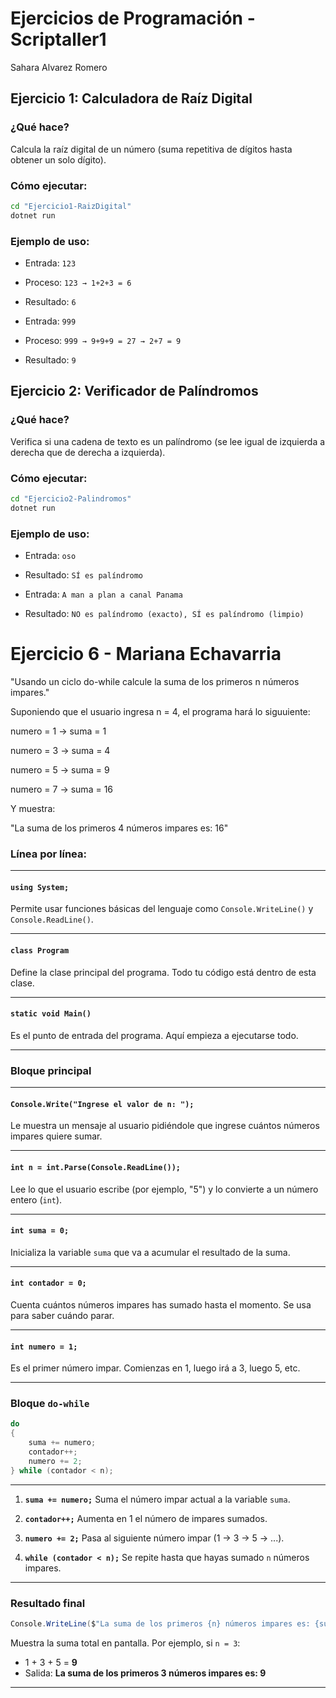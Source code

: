 # Ejercicios de Programación - Scriptaller1

Sahara Alvarez Romero

## Ejercicio 1: Calculadora de Raíz Digital

### ¿Qué hace?
Calcula la raíz digital de un número (suma repetitiva de dígitos hasta obtener un solo dígito).

### Cómo ejecutar:
```bash
cd "Ejercicio1-RaizDigital"
dotnet run
```

### Ejemplo de uso:
- Entrada: `123`
- Proceso: `123 → 1+2+3 = 6`
- Resultado: `6`

- Entrada: `999`
- Proceso: `999 → 9+9+9 = 27 → 2+7 = 9`
- Resultado: `9`

## Ejercicio 2: Verificador de Palíndromos

### ¿Qué hace?
Verifica si una cadena de texto es un palíndromo (se lee igual de izquierda a derecha que de derecha a izquierda).

### Cómo ejecutar:
```bash
cd "Ejercicio2-Palindromos"
dotnet run
```

### Ejemplo de uso:
- Entrada: `oso`
- Resultado: `SÍ es palíndromo`

- Entrada: `A man a plan a canal Panama`
- Resultado: `NO es palíndromo (exacto), SÍ es palíndromo (limpio)`


# Ejercicio 6 - Mariana Echavarria 
"Usando un ciclo do-while calcule la suma de los primeros n números impares."

Suponiendo que el usuario ingresa n = 4, el programa hará lo siguuiente:

numero = 1 → suma = 1

numero = 3 → suma = 4

numero = 5 → suma = 9

numero = 7 → suma = 16

Y muestra:

"La suma de los primeros 4 números impares es: 16"


###  Línea por línea:

---

#### `using System;`

Permite usar funciones básicas del lenguaje como `Console.WriteLine()` y `Console.ReadLine()`.

---

#### `class Program`

Define la clase principal del programa. Todo tu código está dentro de esta clase.

---

#### `static void Main()`

Es el punto de entrada del programa. Aquí empieza a ejecutarse todo.

---

###  Bloque principal

---

#### `Console.Write("Ingrese el valor de n: ");`

 Le muestra un mensaje al usuario pidiéndole que ingrese cuántos números impares quiere sumar.

---

#### `int n = int.Parse(Console.ReadLine());`

 Lee lo que el usuario escribe (por ejemplo, "5") y lo convierte a un número entero (`int`).

---

#### `int suma = 0;`

 Inicializa la variable `suma` que va a acumular el resultado de la suma.

---

#### `int contador = 0;`

 Cuenta cuántos números impares has sumado hasta el momento. Se usa para saber cuándo parar.

---

#### `int numero = 1;`

 Es el primer número impar. Comienzas en 1, luego irá a 3, luego 5, etc.

---

###  Bloque `do-while`

```csharp
do
{
    suma += numero;
    contador++;
    numero += 2;
} while (contador < n);
```

---

1. **`suma += numero;`**
    Suma el número impar actual a la variable `suma`.

2. **`contador++;`**
   Aumenta en 1 el número de impares sumados.

3. **`numero += 2;`**
   Pasa al siguiente número impar (1 → 3 → 5 → ...).

4. **`while (contador < n);`**
   Se repite hasta que hayas sumado `n` números impares.

---

###  Resultado final

```csharp
Console.WriteLine($"La suma de los primeros {n} números impares es: {suma}");
```

 Muestra la suma total en pantalla. Por ejemplo, si `n = 3`:

* 1 + 3 + 5 = **9**
* Salida: **La suma de los primeros 3 números impares es: 9**

---







